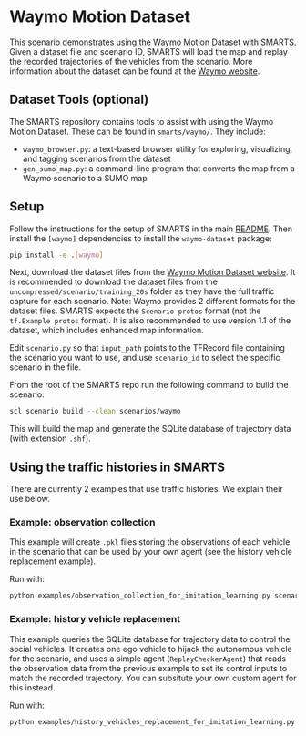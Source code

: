 # Waymo Motion Dataset

This scenario demonstrates using the Waymo Motion Dataset with SMARTS. Given a dataset file and scenario ID, SMARTS will load the map and replay the recorded trajectories of the vehicles from the scenario. More information about the dataset can be found at the [Waymo website](https://waymo.com/open/data/motion/).

## Dataset Tools (optional)

The SMARTS repository contains tools to assist with using the Waymo Motion Dataset. These can be found in `smarts/waymo/`. They include:
- `waymo_browser.py`: a text-based browser utility for exploring, visualizing, and tagging scenarios from the dataset
- `gen_sumo_map.py`: a command-line program that converts the map from a Waymo scenario to a SUMO map

## Setup

Follow the instructions for the setup of SMARTS in the main [README](https://github.com/huawei-noah/SMARTS/). Then install the `[waymo]` dependencies to install the `waymo-dataset` package:

```bash
pip install -e .[waymo]
```

Next, download the dataset files from the [Waymo Motion Dataset website](https://waymo.com/open/download/#). It is recommended to download the dataset files from the `uncompressed/scenario/training_20s` folder as they have the full traffic capture for each scenario. Note: Waymo provides 2 different formats for the dataset files. SMARTS expects the `Scenario protos` format (not the `tf.Example protos` format). It is also recommended to use version 1.1 of the dataset, which includes enhanced map information.

Edit `scenario.py` so that `input_path` points to the TFRecord file containing the scenario you want to use, and use `scenario_id` to select the specific scenario in the file.

From the root of the SMARTS repo run the following command to build the scenario:

```bash
scl scenario build --clean scenarios/waymo
```

This will build the map and generate the SQLite database of trajectory data (with extension `.shf`).

## Using the traffic histories in SMARTS

There are currently 2 examples that use traffic histories. We explain their use below.

### Example: observation collection

This example will create `.pkl` files storing the observations of each vehicle in the scenario that can be used by your own agent (see the history vehicle replacement example).

Run with:

```bash
python examples/observation_collection_for_imitation_learning.py scenarios/waymo
```

### Example: history vehicle replacement

This example queries the SQLite database for trajectory data to control the social vehicles. It creates one ego vehicle to hijack the autonomous vehicle for the scenario, and uses a simple agent (`ReplayCheckerAgent`) that reads the observation data from the previous example to set its control inputs to match the recorded trajectory. You can subsitute your own custom agent for this instead.

Run with:

```bash
python examples/history_vehicles_replacement_for_imitation_learning.py --episodes=1 scenarios/waymo
```
